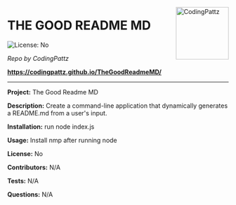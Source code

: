 
<a href="https://github.com/CodingPattz" style="float:right"><img src="https://avatars0.githubusercontent.com/u/58642717?v=4" alt="CodingPattz" title="CodingPattz" width="120" height="120"></a>

# THE GOOD README MD

![License: No](https://img.shields.io/badge/License-No-orange)

_Repo by CodingPattz_

__https://codingpattz.github.io/TheGoodReadmeMD/__

---

__Project:__
The Good Readme MD

__Description:__
Create a command-line application that dynamically generates a README.md from a user's input.

__Installation:__
run node index.js

__Usage:__
Install nmp after running node

__License:__
No

__Contributors:__
N/A

__Tests:__
N/A

__Questions:__
N/A
